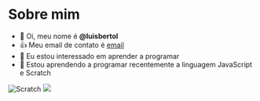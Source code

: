 #  Sobre mim
- 👋 Oi, meu nome é **@luisbertol**
- :+1: Meu email de contato é [email](luis.bertol@escola.pr.gov.br)
- 👀 Eu estou interessado em aprender a programar
- 🌱 Estou aprendendo a programar recentemente a linguagem JavaScript e Scratch

![Scratch](https://img.shields.io/badge/Scratch-4D97FF?style=for-the-badge&logo=Scratch&logoColor=white)
![](https://img.shields.io/badge/JavaScript-323330?style=for-the-badge&logo=javascript&logoColor=F7DF1E)
